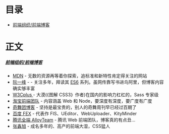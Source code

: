 # 目录

- [前端组织/前端博客](https://github.com/zhaoyynotes/fetool#blogs)


# 正文
#####  [前端组织/前端博客](https://github.com/zhaoyynotes/fetool#blogs)
- [MDN](https://developer.mozilla.org/zh-CN/) - 无数的资源再等着你探索，追标准和新特性肯定得关注的网站
- [阮一峰](https://javascript.ruanyifeng.com/) - - 关注多年，拜读其 [ES6](https://es6.ruanyifeng.com/) 系列。虽网传靠写书进鸟阿里，但博客内容确实够丰富
- [W3Cplus ](https://www.w3cplus.com/) - 大漠(《图解 CSS3》作者)在国内的影响力杠杠的，Sass 专家级
- [淘宝前端团队](http://taobaofed.org/) - 内容涵盖 Web 和 Node，要深度有深度，要广度有广度
- [奇舞团博客](https://75.team/) - 坚持是最宝贵的，别人的奇舞周刊早已经过百期了
- [百度 FEX](http://fex.baidu.com/) - 代表作 FIS、UEditor、WebUploader、KityMinder
- [腾讯全端 AlloyTeam](http://www.alloyteam.com/) - 腾讯 Web 前端团队，博客真的有点丑...
- [张鑫旭](https://www.zhangxinxu.com/wordpress/) - 成名多年的、高产的前端大湿，CSS猛人

